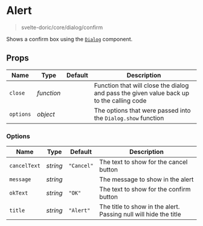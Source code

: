 # Alert
> svelte-doric/core/dialog/confirm

Shows a confirm box using the [`Dialog`](./dialog.md) component.

## Props
| Name | Type | Default | Description |
| --- | --- | --- | --- |
| `close` | _function_ | | Function that will close the dialog and pass the given value back up to the calling code
| `options` | _object_ | | The options that were passed into the `Dialog.show` function

### Options
| Name | Type | Default | Description |
| --- | --- | --- | --- |
| `cancelText` | _string_ | `"Cancel"` | The text to show for the cancel button
| `message` | _string_ | | The message to show in the alert
| `okText` | _string_ | `"OK"` | The text to show for the confirm button
| `title` | _string_ | `"Alert"` | The title to show in the alert. Passing null will hide the title
